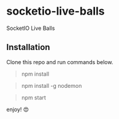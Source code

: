 # socketio-live-balls
SocketIO Live Balls

## Installation
Clone this repo and run commands below.

> npm install

> npm install -g nodemon

> npm start

enjoy! :heart_eyes: